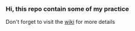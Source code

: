 ### Hi, this repo contain some of my practice

Don't forget to visit the [wiki](https://github.com/Untyscu/dayly-ops/wiki) for more details